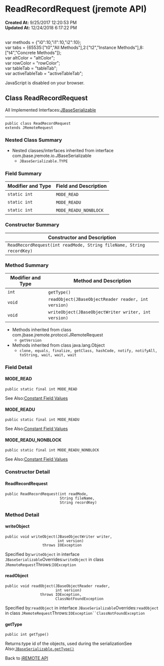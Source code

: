 # ReadRecordRequest (jremote API)

**Created At:** 9/25/2017 12:20:53 PM  
**Updated At:** 12/24/2018 6:17:22 PM  

<!--<br>    try {<br>        if (location.href.indexOf('is-external=true') == -1) {<br>            parent.document.title="ReadRecordRequest (jremote   API)";<br>        }<br>    }<br>    catch(err) {<br>    }<br>//--><br>var methods = {"i0":10,"i1":10,"i2":10};<br>var tabs = {65535:["t0","All Methods"],2:["t2","Instance Methods"],8:["t4","Concrete Methods"]};<br>var altColor = "altColor";<br>var rowColor = "rowColor";<br>var tableTab = "tableTab";<br>var activeTableTab = "activeTableTab";
JavaScript is disabled on your browser.



## Class ReadRecordRequest

All Implemented Interfaces:[JBaseSerializable](/39250-io/com_jbase_jremote_io_jbaseserializable "interface in com.jbase.jremote.io")
* * *


```
public class ReadRecordRequest
extends JRemoteRequest
```

### Nested Class Summary

- Nested classes/interfaces inherited from interface com.jbase.jremote.io.JBaseSerializable
    - `JBaseSerializable.TYPE`






### Field Summary


| Modifier and Type<br> | Field and Description<br> |
| --- | --- |
| `static int`<br> | `MODE_READ` <br> |
| `static int`<br> | `MODE_READU` <br> |
| `static int`<br> | `MODE_READU_NONBLOCK` <br> |






### Constructor Summary


| Constructor and Description<br> |
| --- |
| `ReadRecordRequest(int readMode, String fileName, String recordKey)` <br> |






### Method Summary


| Modifier and Type<br> | Method and Description<br> |
| --- | --- |
| `int`<br> | `getType()` <br> |
| `void`<br> | `readObject(JBaseObjectReader reader, int version)` <br> |
| `void`<br> | `writeObject(JBaseObjectWriter writer, int version)` <br> |


- Methods inherited from class com.jbase.jremote.protocol.JRemoteRequest
    - `getVersion`
- Methods inherited from class java.lang.Object
    - `clone, equals, finalize, getClass, hashCode, notify, notifyAll, toString, wait, wait, wait`

### Field Detail

#### MODE\_READ

```
public static final int MODE_READ
```
See Also:[Constant Field Values](299736-constant-values)
#### MODE\_READU

```
public static final int MODE_READU
```
See Also:[Constant Field Values](299736-constant-values)
#### MODE\_READU\_NONBLOCK

```
public static final int MODE_READU_NONBLOCK
```
See Also:[Constant Field Values](299736-constant-values)


### 


### Constructor Detail

#### ReadRecordRequest

```
public ReadRecordRequest(int readMode,
                         String fileName,
                         String recordKey)
```



### 


### Method Detail

#### writeObject

```
public void writeObject(JBaseObjectWriter writer,
                        int version)
                 throws IOException
```
Specified by:`writeObject` in interface `JBaseSerializable`Overrides:`writeObject` in class `JRemoteRequest`Throws:`IOException`
#### readObject

```
public void readObject(JBaseObjectReader reader,
                       int version)
                throws IOException,
                       ClassNotFoundException
```
Specified by:`readObject` in interface `JBaseSerializable`Overrides:`readObject` in class `JRemoteRequest`Throws:`IOException``ClassNotFoundException`
#### getType

```
public int getType()
```
Returns:type id of the objects, used during the serializationSee Also:[`JBaseSerializable.getType()`](/39250-io/com_jbase_jremote_io_jbaseserializable#getType--)

Back to [jREMOTE API](com_jbase_jremote_package-summary)
